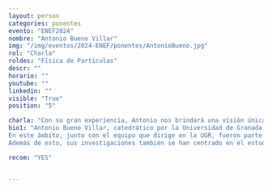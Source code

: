 ```yaml
---
layout: person
categories: ponentes
evento: "ENEF2024"
nombre: "Antonio Bueno Villar"
img: "/img/eventos/2024-ENEF/ponentes/AntonioBueno.jpg"
rol: "Charla"
roldes: "Física de Partículas"
descr: ""
horario: ""
youtube: ""
linkedin: ""
visible: "True"
position: "5"

charla: "Con su gran experiencia, Antonio nos brindará una visión única sobre la física teórica y los fenómenos más extremos del universo."
bio1: "Antonio Bueno Villar, catedrático por la Universidad de Granada, es un destacado investigador especializado en física de partículas y astropartículas. Con una sólida carrera, ha sido clave en el estudio de los rayos cósmicos de ultra alta energía.
En este ámbito, junto con el equipo que dirige en la UGR, fueron parte del descubrimiento en 2017 que demostró que los rayos cósmicos de ultra altas energías proceden de más allá de la vía láctea.
Además de esto, sus investigaciones también se han centrado en el estudio de las interacciones fundamentales y las propiedades de los núcleos atómicos, con especial énfasis en los procesos de desintegración beta y la estructura de los núcleos exóticos. Su trabajo ha sido publicado en numerosas revistas científicas de alto impacto, posicionándolo como una figura relevante en su campo de estudio."

recom: "YES"


---
```

